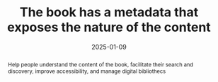 ---
title: The book has a metadata that exposes the nature of the content
abstract: Help people understand the content of the book, facilitate their search and discovery, improve accessibility, and manage digital bibliothecs
categories:
  - Identification
agrege: O4094-E010
opquast: 4 094
indiceebook: "10"
description: Rule 010
before: "009"
weight: "010"
after: "011"
actif: "1"
layout: rules
date: 2025-01-09
tags:
  - Usability
  - discoverability
  - Accessibility
objectif:
  - Give people an immeditated view of the nature of the book and the content proposed.
Meo:
  - The content.opf file contains the book metadata. You must add a `dc:description` tag in the metadata section to include a description.
Controle:
  - "Dans le fichier OPF&nbsp;: Vérifier la présence et la pertinence de la métadonnée  `dc:description`."
epubcheck: null
ace: null
humancheck: true
ReadiumGoToolkit: null
Source:
  - Opquast
Referentiel:
  - EPUB 3 specification
  - Dublin Core Metadata Initiative (DCMI)
  - Web Content Accessibility Guidelines (WCAG)
steps:
  - Design
  - Editorial
---